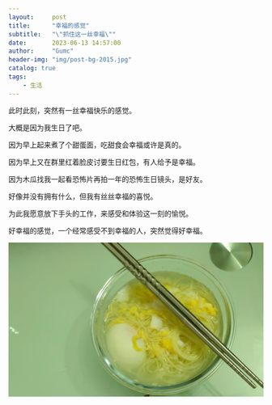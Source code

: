 ```yaml
---
layout:     post
title:      "幸福的感觉"
subtitle:   "\"抓住这一丝幸福\""
date:       2023-06-13 14:57:00
author:     "Gumc"
header-img: "img/post-bg-2015.jpg"
catalog: true
tags:
    - 生活
---
```

此时此刻，突然有一丝幸福快乐的感觉。

大概是因为我生日了吧。

因为早上起来煮了个甜蛋面，吃甜食会幸福或许是真的。

因为早上又在群里红着脸皮讨要生日红包，有人给予是幸福。

因为木瓜找我一起看恐怖片再拍一年的恐怖生日镜头，是好友。

好像并没有拥有什么，但我有丝丝幸福的喜悦。

为此我愿意放下手头的工作，来感受和体验这一刻的愉悦。

好幸福的感觉，一个经常感受不到幸福的人，突然觉得好幸福。

![甜蛋面](/img/2023/20230613-happiness.jpg)
